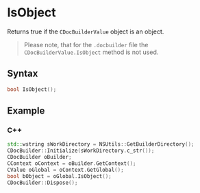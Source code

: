 # IsObject

Returns true if the `CDocBuilderValue` object is an object.

> Please note, that for the `.docbuilder` file the `CDocBuilderValue.IsObject` method is not used.

## Syntax

```cpp
bool IsObject();
```

## Example

### C++

```cpp
std::wstring sWorkDirectory = NSUtils::GetBuilderDirectory();
CDocBuilder::Initialize(sWorkDirectory.c_str());
CDocBuilder oBuilder;
CContext oContext = oBuilder.GetContext();
CValue oGlobal = oContext.GetGlobal();
bool bObject = oGlobal.IsObject();
CDocBuilder::Dispose();
```
